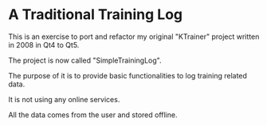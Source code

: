 # A Traditional Training Log

This is an exercise to port and refactor my original "KTrainer" project written in 2008 in Qt4 to Qt5.

The project is now called "SimpleTrainingLog".

The purpose of it is to provide basic functionalities to log training related data.

It is not using any online services.

All the data comes from the user and stored offline.
